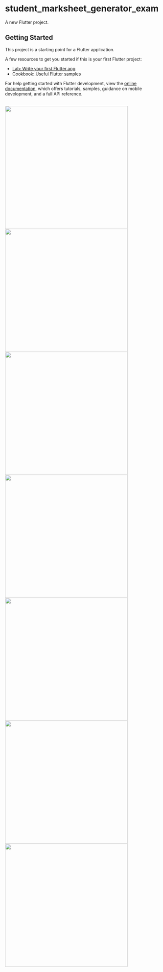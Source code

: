 # student_marksheet_generator_exam

A new Flutter project.

## Getting Started

This project is a starting point for a Flutter application.

A few resources to get you started if this is your first Flutter project:

- [Lab: Write your first Flutter app](https://docs.flutter.dev/get-started/codelab)
- [Cookbook: Useful Flutter samples](https://docs.flutter.dev/cookbook)

For help getting started with Flutter development, view the
[online documentation](https://docs.flutter.dev/), which offers tutorials,
samples, guidance on mobile development, and a full API reference.

<br>
<img src = "https://github.com/Vedpatel28/student_marksheet_generator_exam/assets/130833918/93575f3f-f038-4b52-a9bb-38a69f932d5d" height = "400"></img>
<img src = "https://github.com/Vedpatel28/student_marksheet_generator_exam/assets/130833918/8aff2a11-24a3-4432-a13c-b39ed0b6f631" height = "400"></img>
<img src = "https://github.com/Vedpatel28/student_marksheet_generator_exam/assets/130833918/263002d5-aa39-4972-a255-62697686b3b9" height = "400"></img>
<img src = "https://github.com/Vedpatel28/student_marksheet_generator_exam/assets/130833918/b94f1eb7-042a-4d2c-a52e-6ad32856e9fd" height = "400"></img>
<img src = "https://github.com/Vedpatel28/student_marksheet_generator_exam/assets/130833918/aed08b9f-cc77-42c6-9412-28a7db388fb3" height = "400"></img>
<img src = "https://github.com/Vedpatel28/student_marksheet_generator_exam/assets/130833918/5f29e32c-2c2a-495c-9c05-10a9d4f8a44f" height = "400"></img>
<img src = "" height = "400"></img>
